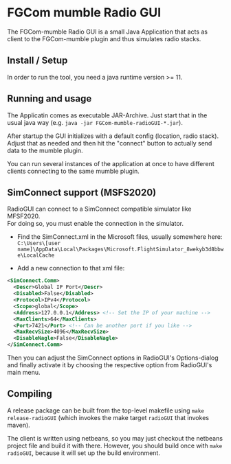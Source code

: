 FGCom mumble Radio GUI
===================================

The FGCom-mumble Radio GUI is a small Java Application that acts as client to the FGCom-mumble plugin and thus simulates radio stacks.


Install / Setup
----------------
In order to run the tool, you need a java runtime version >= 11.


Running and usage
-----------------
The Applicatin comes as executable JAR-Archive. Just start that in the usual java way (e.g. `java -jar FGCom-mumble-radioGUI-*.jar`).

After startup the GUI initializes with a default config (location, radio stack). Adjust that as needed and then hit the "connect" button to actually send data to the mumble plugin.

You can run several instances of the application at once to have different clients connecting to the same mumble plugin.


SimConnect support (MSFS2020)
-----------------------------
RadioGUI can connect to a SimConnect compatible simulator like MFSF2020.  
For doing so, you must enable the connection in the simulator.

- Find the SimConnect.xml in the Microsoft files, usually somewhere here:
`C:\Users\[user name]\AppData\Local\Packages\Microsoft.FlightSimulator_8wekyb3d8bbwe\LocalCache`

- Add a new connection to that xml file:
```xml
<SimConnect.Comm>
  <Descr>Global IP Port</Descr>
  <Disabled>False</Disabled>
  <Protocol>IPv4</Protocol>
  <Scope>global</Scope>
  <Address>127.0.0.1</Address> <!-- Set the IP of your machine -->
  <MaxClients>64</MaxClients>
  <Port>7421</Port> <!-- Can be another port if you like -->
  <MaxRecvSize>4096</MaxRecvSize>
  <DisableNagle>False</DisableNagle>
</SimConnect.Comm> 
```

Then you can adjust the SimConnect options in RadioGUI's Options-dialog and finally activate it by choosing the respective option from RadioGUI's main menu.


Compiling
-----------------
A release package can be built from the top-level makefile using `make release-radioGUI` (which invokes the make target `radioGUI` that invokes maven).

The client is written using netbeans, so you may just checkout the netbeans project file and build it with there. However, you should build once with `make radioGUI`, because it will set up the build environment.
